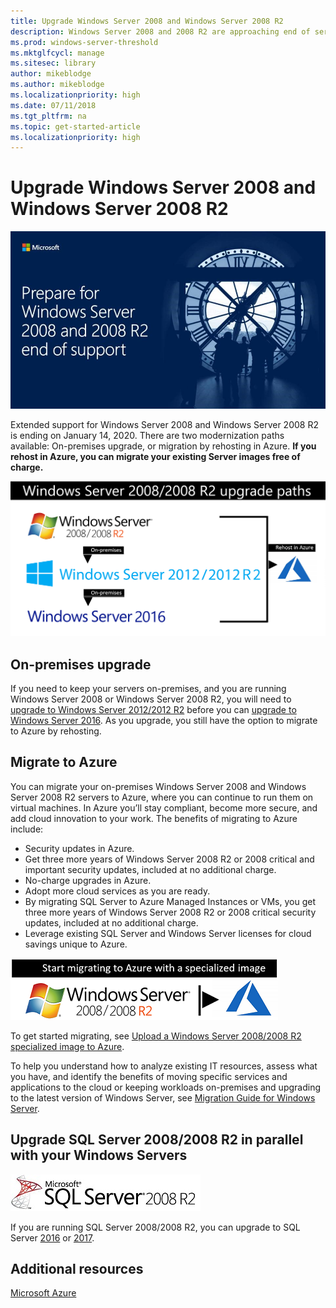 ```yaml
---
title: Upgrade Windows Server 2008 and Windows Server 2008 R2
description: Windows Server 2008 and 2008 R2 are approaching end of service. Learn how to upgrade on-premises or rehost to Azure.
ms.prod: windows-server-threshold
ms.mktglfcycl: manage
ms.sitesec: library
author: mikeblodge
ms.author: mikeblodge
ms.localizationpriority: high
ms.date: 07/11/2018
ms.tgt_pltfrm: na
ms.topic: get-started-article
ms.localizationpriority: high
---
```


# Upgrade Windows Server 2008 and Windows Server 2008 R2

![WS08 end of support banner](media/WS08-EoS-banner.jpg)

Extended support for Windows Server 2008 and Windows Server 2008 R2 is ending on January 14, 2020. There are two modernization paths available: On-premises upgrade, or migration by rehosting in Azure. **If you rehost in Azure, you can migrate your existing Server images free of charge.**

![Flow chart describing upgrade paths from Windows Server 2008](media/WS08_upgrade_paths.png)


## On-premises upgrade
If you need to keep your servers on-premises, and you are running Windows Server 2008 or Windows Server 2008 R2, you will need to [upgrade to Windows Server 2012/2012 R2](installation-and-upgrade.md#upgrading-to-windows-server-2012-r2) before you can [upgrade to Windows Server 2016](installation-and-upgrade.md#upgrading-to-windows-server-2016). As you upgrade, you still have the option to migrate to Azure by rehosting.


## Migrate to Azure
You can migrate your on-premises Windows Server 2008 and Windows Server 2008 R2 servers to Azure, where you can continue to run them on virtual machines. In Azure you’ll stay compliant, become more secure, and add cloud innovation to your work. The benefits of migrating to Azure include:

- Security updates in Azure.
- Get three more years of Windows Server 2008 R2 or 2008 critical and important security updates, included at no additional charge. 
- No-charge upgrades in Azure.
- Adopt more cloud services as you are ready.
- By migrating SQL Server to Azure Managed Instances or VMs, you get three more years of Windows Server 2008 R2 or 2008 critical security updates, included at no additional charge. 
- Leverage existing SQL Server and Windows Server licenses for cloud savings unique to Azure.

<a href="uploading-specialized-WS08-image-to-azure.md"><img src="media/WS08-image-banner-small.png"></a>

To get started migrating, see [Upload a Windows Server 2008/2008 R2 specialized image to Azure](uploading-specialized-WS08-image-to-azure.md).

To help you understand how to analyze existing IT resources, assess what you have, and identify the benefits of moving specific services and applications to the cloud or keeping workloads on-premises and upgrading to the latest version of Windows Server, see [Migration Guide for Windows Server](https://go.microsoft.com/fwlink/?linkid=872689).


## Upgrade SQL Server 2008/2008 R2 in parallel with your Windows Servers

![SQL Server logo](media/sqlr2.jpg)

If you are running SQL Server 2008/2008 R2, you can upgrade to SQL Server [2016](https://docs.microsoft.com/sql/sql-server/sql-server-technical-documentation?view=sql-server-2016) or [2017](https://docs.microsoft.com/sql/sql-server/sql-server-technical-documentation?view=sql-server-2017).


## Additional resources
[Microsoft Azure](https://docs.microsoft.com/en-us/azure/#pivot=products)